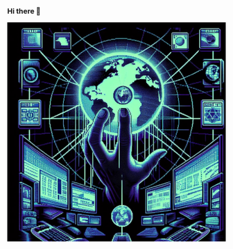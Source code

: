 ### Hi there 👋
![DeepOverridE](_4d8bb8a0-b120-417c-8abd-758c0e719c6f.jpeg)
<!--
<img src="_4d8bb8a0-b120-417c-8abd-758c0e719c6f.jpeg" alt="DeepOverridE" width="50%" />
-->
<!--
**afgsanchez/afgsanchez** is a ✨ _special_ ✨ repository because its `README.md` (this file) appears on your GitHub profile.

Here are some ideas to get you started:

- 🔭 I’m currently working on ...
- 🌱 I’m currently learning ...
- 👯 I’m looking to collaborate on ...
- 🤔 I’m looking for help with ...
- 💬 Ask me about ...
- 📫 How to reach me: ...
- 😄 Pronouns: ...
- ⚡ Fun fact: ...
-->
